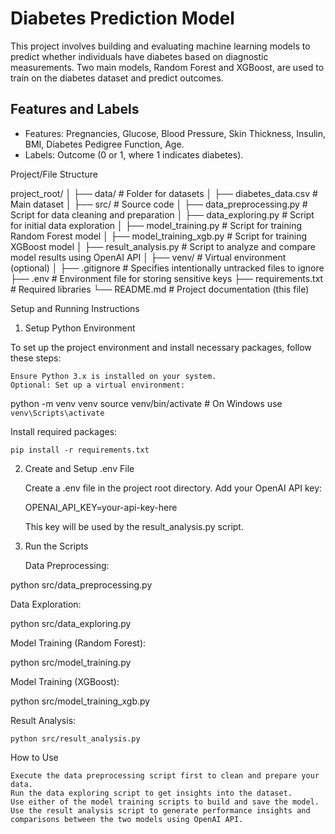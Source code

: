 # Diabetes Prediction Model

This project involves building and evaluating machine learning models to predict whether individuals have diabetes based on diagnostic measurements. Two main models, Random Forest and XGBoost, are used to train on the diabetes dataset and predict outcomes.

## Features and Labels

- Features: Pregnancies, Glucose, Blood Pressure, Skin Thickness, Insulin, BMI, Diabetes Pedigree Function, Age.
- Labels: Outcome (0 or 1, where 1 indicates diabetes).

Project/File Structure

project_root/
│
├── data/ # Folder for datasets
│ ├── diabetes_data.csv # Main dataset
│
├── src/ # Source code
│ ├── data_preprocessing.py # Script for data cleaning and preparation
│ ├── data_exploring.py # Script for initial data exploration
│ ├── model_training.py # Script for training Random Forest model
│ ├── model_training_xgb.py # Script for training XGBoost model
│ ├── result_analysis.py # Script to analyze and compare model results using OpenAI API
│
├── venv/ # Virtual environment (optional)
│
├── .gitignore # Specifies intentionally untracked files to ignore
├── .env # Environment file for storing sensitive keys
├── requirements.txt # Required libraries
└── README.md # Project documentation (this file)

Setup and Running Instructions

1. Setup Python Environment

To set up the project environment and install necessary packages, follow these steps:

    Ensure Python 3.x is installed on your system.
    Optional: Set up a virtual environment:

python -m venv venv
source venv/bin/activate # On Windows use `venv\Scripts\activate`

Install required packages:

    pip install -r requirements.txt

2. Create and Setup .env File

   Create a .env file in the project root directory.
   Add your OpenAI API key:

   OPENAI_API_KEY=your-api-key-here

   This key will be used by the result_analysis.py script.

3. Run the Scripts

   Data Preprocessing:

python src/data_preprocessing.py

Data Exploration:

python src/data_exploring.py

Model Training (Random Forest):

python src/model_training.py

Model Training (XGBoost):

python src/model_training_xgb.py

Result Analysis:

    python src/result_analysis.py

How to Use

    Execute the data preprocessing script first to clean and prepare your data.
    Run the data exploring script to get insights into the dataset.
    Use either of the model training scripts to build and save the model.
    Use the result analysis script to generate performance insights and comparisons between the two models using OpenAI API.
